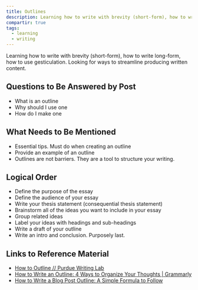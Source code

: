 ```yaml
---
title: Outlines
description: Learning how to write with brevity (short-form), how to write long-form, how to use gesticulation. Looking for ways to streamline producing written content.
compartir: true
tags:
  - learning
  - writing
---
```


Learning how to write with brevity (short-form), how to write long-form, how to use gesticulation. Looking for ways to streamline producing written content.

## Questions to Be Answered by Post

- What is an outline
- Why should I use one
- How do I make one

## What Needs to Be Mentioned

- Essential tips. Must do when creating an outline
- Provide an example of an outline
- Outlines are not barriers. They are a tool to structure your writing.

## Logical Order

- Define the purpose of the essay
- Define the audience of your essay
- Write your thesis statement (consequential thesis statement)
- Brainstorm all of the ideas you want to include in your essay
- Group related ideas
- Label your ideas with headings and sub-headings
- Write a draft of your outline
- Write an intro and conclusion. Purposely last.

## Links to Reference Material

- [How to Outline // Purdue Writing Lab](https://owl.purdue.edu/owl/general_writing/the_writing_process/developing_an_outline/how_to_outline.html)
- [How to Write an Outline: 4 Ways to Organize Your Thoughts | Grammarly](https://www.grammarly.com/blog/how-to-write-outline/)
- [How to Write a Blog Post Outline: A Simple Formula to Follow](https://blog.hubspot.com/marketing/how-to-write-blog-post-outline)
